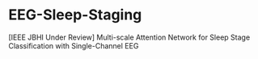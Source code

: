 # EEG-Sleep-Staging
[IEEE JBHI Under Review] Multi-scale Attention Network for Sleep Stage Classification with Single-Channel EEG
